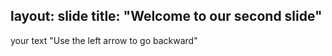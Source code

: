 layout: slide
title: "Welcome to our second slide"
-----
your text
"Use the left arrow to go backward"
